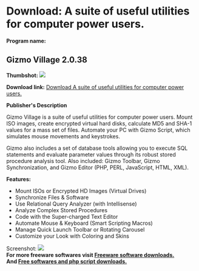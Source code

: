# Download: A suite of useful utilities for computer power users.

**Program name:**

## Gizmo Village 2.0.38

  
**Thumbshot:** ![](http://www.freewarefiles.com/screenshot/gizmovillage_md.gif)   
  
**Download link:** [Download A suite of useful utilities for computer power users.](http://freesoftwares.boysofts.com/Gizmo-Village_program_33951.html)  
  


**Publisher's Description**  
  


Gizmo Village is a suite of useful utilities for computer power users. Mount ISO images, create encrypted virtual hard disks, calculate MD5 and SHA-1 values for a mass set of files. Automate your PC with Gizmo Script, which simulates mouse movements and keystrokes. 

Gizmo also includes a set of database tools allowing you to execute SQL statements and evaluate parameter values through its robust stored procedure analysis tool. Also included: Gizmo Toolbar, Gizmo Synchronization, and Gizmo Editor (PHP, PERL, JavaScript, HTML, XML).

**Features:**

  * Mount ISOs or Encrypted HD Images (Virtual Drives) 
  * Synchronize Files & Software 
  * Use Relational Query Analyzer (with Intellisense) 
  * Analyze Complex Stored Procedures 
  * Code with the Super-charged Text Editor 
  * Automate Mouse & Keyboard (Smart Scripting Macros) 
  * Manage Quick Launch Toolbar or Rotating Carousel 
  * Customize your Look with Coloring and Skins 

  
  
Screenshot: ![](http://www.freewarefiles.com/screenshot/gizmovillage.gif)   
**For more freeware softwares visit [Freeware software downloads.](http://freesoftwares.boysofts.com/)**   
**And [Free softwares and php script downloads.](http://www.boysofts.com/)**
